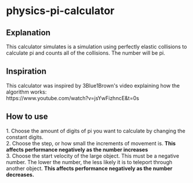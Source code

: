 # physics-pi-calculator
<h2>Explanation</h2>
This calculator simulates is a simulation using perfectly elastic collisions to calculate pi and counts all of the collisions. The number will be pi.<br>

<h2>Inspiration</h2>
This calculator was inspired by 3Blue1Brown's video explaining how the algorithm works:<br>
https://www.youtube.com/watch?v=jsYwFizhncE&t=0s<br>

<h2>How to use</h2>
1. Choose the amount of digits of pi you want to calculate by changing the constant digits.<br>
2. Choose the step, or how small the increments of movement is. <b>This affects performance negatively as the number increases</b><br>
3. Choose the start velocity of the large object. This must be a negative number. The lower the number, the less likely it is to teleport through another object. <b>This affects performance negatively as the number decreases.</b>
